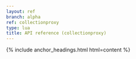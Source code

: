 ```yaml
---
layout: ref
branch: alpha
ref: collectionproxy
type: lua
title: API reference (collectionproxy)
---
```

{% include anchor_headings.html html=content %}